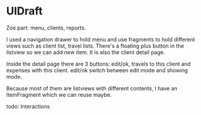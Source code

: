 # UIDraft
Zoe part: menu, clients, reports.

I used a navigation drawer to hold menu and use fragments to hold different views such as client list, travel lists.
There's a floating plus button in the listview so we can add new item. 
It is also the client detail page.

Inside the detail page there are 3 buttons: edit/ok, travels to this client and expenses with this client.
edit/ok switch between edit mode and showing mode.
  
Because most of them are listviews with different contents, I have an ItemFragment which we can reuse maybe.

todo: Interactions
